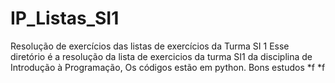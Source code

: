 # IP_Listas_SI1
Resolução de exercícios das listas de exercícios da Turma SI 1
Esse diretório é a resolução da lista de exercicios da turma SI1 da disciplina de Introdução à Programação, 
Os códigos estão em python.
Bons estudos
  *f
  *f

